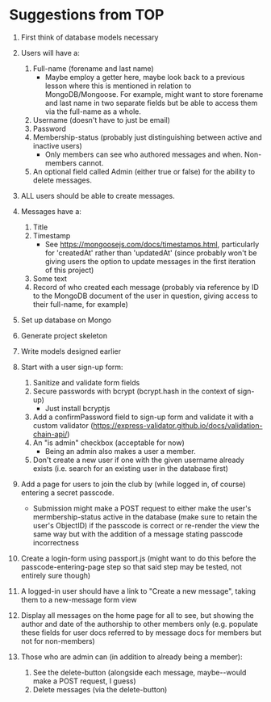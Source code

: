 # Suggestions from TOP

1. First think of database models necessary

2. Users will have a:
    1. Full-name (forename and last name)
        - Maybe employ a getter here, maybe look back to a previous lesson where this is mentioned in relation to MongoDB/Mongoose. For example, might want to store forename and last name in two separate fields but be able to access them via the full-name as a whole.
    2. Username (doesn't have to just be email)
    3. Password
    4. Membership-status (probably just distinguishing between active and inactive users)
        - Only members can see who authored messages and when. Non-members cannot.
    5. An optional field called Admin (either true or false) for the ability to delete messages.

3. ALL users should be able to create messages.

4. Messages have a:
    1. Title
    2. Timestamp
        - See https://mongoosejs.com/docs/timestamps.html, particularly for 'createdAt' rather than 'updatedAt' (since probably won't be giving users the option to update messages in the first iteration of this project)
    3. Some text
    4. Record of who created each message (probably via reference by ID to the MongoDB document of the user in question, giving access to their full-name, for example)

5. Set up database on Mongo

6. Generate project skeleton

7. Write models designed earlier

8. Start with a user sign-up form:
    1. Sanitize and validate form fields
    2. Secure passwords with bcrypt (bcrypt.hash in the context of sign-up)
        - Just install bcryptjs
    3. Add a confirmPassword field to sign-up form and validate it with a custom validator (https://express-validator.github.io/docs/validation-chain-api/)
    4. An "is admin" checkbox (acceptable for now)
        - Being an admin also makes a user a member.
    5. Don't create a new user if one with the given username already exists (i.e. search for an existing user in the database first)

9. Add a page for users to join the club by (while logged in, of course) entering a secret passcode.
    - Submission might make a POST request to either make the user's mermbership-status active in the database (make sure to retain the user's ObjectID) if the passcode is correct or re-render the view the same way but with the addition of a message stating passcode incorrectness

10. Create a login-form using passport.js (might want to do this before the passcode-entering-page step so that said step may be tested, not entirely sure though)

11. A logged-in user should have a link to "Create a new message", taking them to a new-message form view

12. Display all messages on the home page for all to see, but showing the author and date of the authorship to other members only (e.g. populate these fields for user docs referred to by message docs for members but not for non-members)

13. Those who are admin can (in addition to already being a member):
    1. See the delete-button (alongside each message, maybe--would make a POST request, I guess)
    2. Delete messages (via the delete-button)
